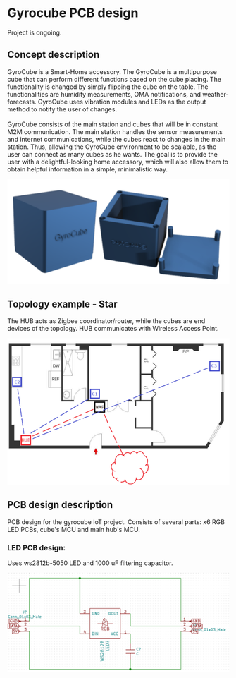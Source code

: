 # Gyrocube PCB design

Project is ongoing.

## Concept description 

GyroCube is a Smart-Home accessory. The GyroCube is a multipurpose cube that can perform different functions based on the cube placing. The functionality is changed by simply flipping the cube on the table. The functionalities are humidity measurements, OMA notifications, and weather-forecasts. GyroCube uses vibration modules and LEDs as the output method to notify the user of changes.<br><br>
GyroCube consists of the main station and cubes that will be in constant M2M communication. The main station handles the sensor measurements and internet communications, while the cubes react to changes in the main station. Thus, allowing the GyroCube environment to be scalable, as the user can connect as many cubes as he wants. 
The goal is to provide the user with a delightful-looking home accessory, which will also allow them to obtain helpful information in a simple, minimalistic way. 

![Topology](Images/gyro.PNG)

## Topology example - Star

The HUB acts as Zigbee coordinator/router, while the cubes are end devices of the topology. HUB communicates with Wireless Access Point.

![Topology](Images/top.PNG)

## PCB design description

PCB design for the gyrocube IoT project. Consists of several parts: x6 RGB LED PCBs, cube's MCU and main hub's MCU.

### LED PCB design:

Uses ws2812b-5050 LED and 1000 uF filtering capacitor.

![Topology](Images/led.PNG)

